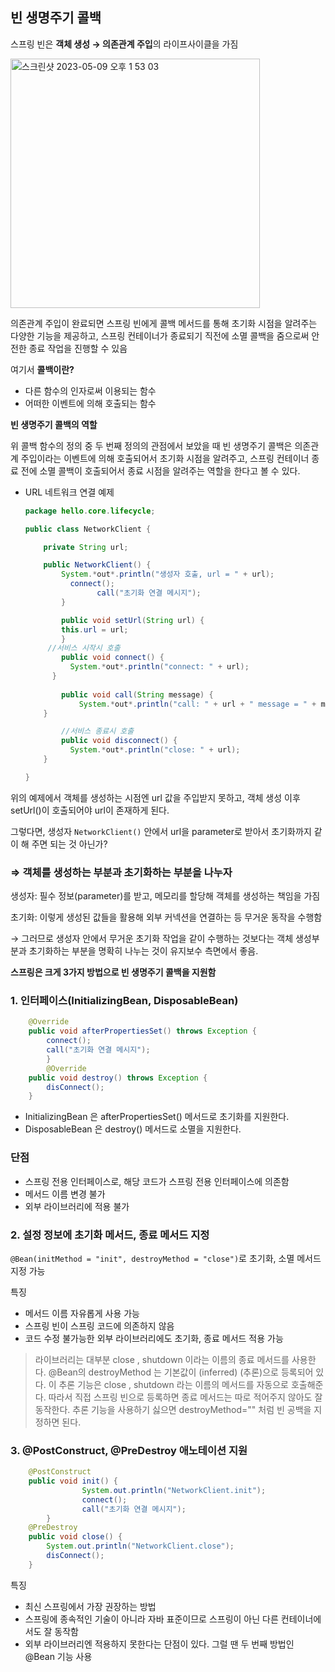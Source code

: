 ## 빈 생명주기 콜백

스프링 빈은 **객체 생성 → 의존관계 주입**의 라이프사이클을 가짐

<img width="399" alt="스크린샷 2023-05-09 오후 1 53 03" src="https://user-images.githubusercontent.com/104254012/237054498-e9ac8e17-03c7-4ccc-ba09-519e987c941f.png">

 의존관계 주입이 완료되면 스프링 빈에게 콜백 메서드를 통해 초기화 시점을 알려주는 다양한 기능을 제공하고, 스프링 컨테이너가 종료되기 직전에 소멸 콜백을 줌으로써 안전한 종료 작업을 진행할 수 있음

여기서 **콜백이란?**

- 다른 함수의 인자로써 이용되는 함수
- 어떠한 이벤트에 의해 호출되는 함수

**빈 생명주기 콜백의 역할**

위 콜백 함수의 정의 중 두 번째 정의의 관점에서 보았을 때 빈 생명주기 콜백은 의존관계 주입이라는 이벤트에 의해 호출되어서 초기화 시점을 알려주고, 스프링 컨테이너 종료 전에 소멸 콜백이 호출되어서 종료 시점을 알려주는 역할을 한다고 볼 수 있다.

- URL 네트워크 연결 예제
    
    ```java
    package hello.core.lifecycle;
    
    public class NetworkClient {
    
        private String url;
    
        public NetworkClient() {
            System.*out*.println("생성자 호출, url = " + url); 
    	      connect();        
    				call("초기화 연결 메시지");   
    		}    
    
    		public void setUrl(String url) {
            this.url = url;   
    		}   
    	 //서비스 시작시 호출    
    		public void connect() {  
    	      System.*out*.println("connect: " + url); 
    	  }   
     
    		public void call(String message) {    
    		    System.*out*.println("call: " + url + " message = " + message);
        }    
    
    		//서비스 종료시 호출   
    		public void disconnect() { 
    	      System.*out*.println("close: " + url);
        }
    
    }
    ```
    

위의 예제에서 객체를 생성하는 시점엔 url 값을 주입받지 못하고, 객체 생성 이후 setUrl()이 호출되어야 url이 존재하게 된다.

그렇다면, 생성자 `NetworkClient()` 안에서 url을 parameter로 받아서 초기화까지 같이 해 주면 되는 것 아닌가?

### ⇒ 객체를 생성하는 부분과 초기화하는 부분을 나누자

생성자: 필수 정보(parameter)를 받고, 메모리를 할당해 객체를 생성하는 책임을 가짐

초기화: 이렇게 생성된 값들을 활용해 외부 커넥션을 연결하는 등 무거운 동작을 수행함

→ 그러므로 생성자 안에서 무거운 초기화 작업을 같이 수행하는 것보다는 객체 생성부분과 초기화하는 부분을 명확히 나누는 것이 유지보수 측면에서 좋음.

**스프링은 크게 3가지 방법으로 빈 생명주기 콜백을 지원함**

### 1. 인터페이스(InitializingBean, DisposableBean)

```java
    @Override
    public void afterPropertiesSet() throws Exception {
		connect();
		call("초기화 연결 메시지");
		}
		@Override
    public void destroy() throws Exception {
        disConnect();
    }
```

- InitializingBean 은 afterPropertiesSet() 메서드로 초기화를 지원한다.
- DisposableBean 은 destroy() 메서드로 소멸을 지원한다.

### 단점

- 스프링 전용 인터페이스로, 해당 코드가 스프링 전용 인터페이스에 의존함
- 메서드 이름 변경 불가
- 외부 라이브러리에 적용 불가

### 2. 설정 정보에 초기화 메서드, 종료 메서드 지정

`@Bean(initMethod = "init", destroyMethod = "close")`로 초기화, 소멸 메서드 지정 가능

특징

- 메서드 이름 자유롭게 사용 가능
- 스프링 빈이 스프링 코드에 의존하지 않음
- 코드 수정 불가능한 외부 라이브러리에도 초기화, 종료 메서드 적용 가능

> 라이브러리는 대부분 close , shutdown 이라는 이름의 종료 메서드를 사용한다. @Bean의 destroyMethod 는 기본값이 (inferred) (추론)으로 등록되어 있다. 이 추론 기능은 close , shutdown 라는 이름의 메서드를 자동으로 호출해준다. 따라서 직접 스프링 빈으로 등록하면 종료 메서드는 따로 적어주지 않아도 잘 동작한다. 추론 기능을 사용하기 싫으면 destroyMethod="" 처럼 빈 공백을 지정하면 된다.
> 

### 3. @PostConstruct, @PreDestroy 애노테이션 지원

```java
    @PostConstruct
    public void init() {
				System.out.println("NetworkClient.init");
				connect();
				call("초기화 연결 메시지");
		}
    @PreDestroy
    public void close() {
        System.out.println("NetworkClient.close");
        disConnect();
    }
```

특징

- 최신 스프링에서 가장 권장하는 방법
- 스프링에 종속적인 기술이 아니라 자바 표준이므로 스프링이 아닌 다른 컨테이너에서도 잘 동작함
- 외부 라이브러리엔 적용하지 못한다는 단점이 있다. 그럴 땐 두 번째 방법인 @Bean 기능 사용
